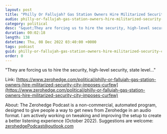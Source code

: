 ```yaml
---
layout: post
title: "Philly Or Fallujah? Gas Station Owners Hire Militarized Security, City Imposes Curfew"
audio: philly-or-fallujah-gas-station-owners-hire-militarized-security-city-imposes-curfew-0
category: political
desc: "&quot;They are forcing us to hire the security, high-level security, state level...&quot;"
duration: 00:02:18
length: 138
datetime: Thu, 08 Dec 2022 03:40:00 +0000
tags: podcast
guid: philly-or-fallujah-gas-station-owners-hire-militarized-security-city-imposes-curfew-0
order: 0
---
```

&quot;They are forcing us to hire the security, high-level security, state level...&quot;

Link: [https://www.zerohedge.com/political/philly-or-fallujah-gas-station-owners-hire-militarized-security-city-imposes-curfew](https://www.zerohedge.com/political/philly-or-fallujah-gas-station-owners-hire-militarized-security-city-imposes-curfew)

About: The Zerohedge Podcast is a non-commercial, automated program, designed to give people a way to get news from Zerohedge in an audio format.  I am actively working on tweaking and improving the setup to create a better listening experience (October 2022).  Suggestions are welcome: [zerohedgePodcast@outlook.com](mailto:zerohedgePodcast@outlook.com)
